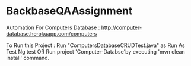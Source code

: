 # BackbaseQAAssignment
Automation For Computers Database :  http://computer-database.herokuapp.com/computers

To Run this Project : Run "ComputersDatabaseCRUDTest.java" as Run As Test Ng test
OR
Run project 'Computer-Databse'by executing 'mvn clean install' command.
